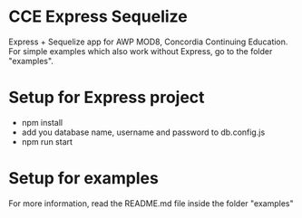 # CCE Express Sequelize
Express + Sequelize app for AWP MOD8, Concordia Continuing Education. For simple examples which also work without Express, go to the folder "examples".

# Setup for Express project
- npm install
- add you database name, username and password to db.config.js
- npm run start

# Setup for examples
For more information, read the README.md file inside the folder "examples"

